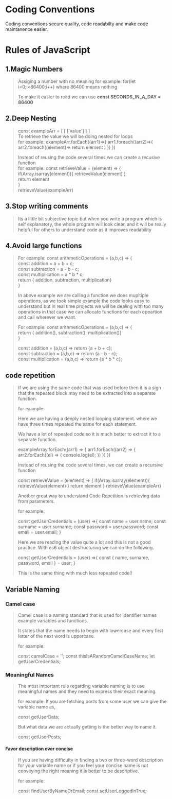 # Coding Conventions
Coding conventions secure quality, code readabilty and make code maintanence easier.   

# Rules of JavaScript

## 1.Magic Numbers

>
> Assiging a number with no meaning
> for example: for(let i=0;i<86400;i++) where 86400 means nothing
> 
> To make it easier to read we can use **const SECONDS_IN_A_DAY = 86400**


## 2.Deep Nesting

>
> const exampleArr = [ [ ['value'] ] ]  
> To retrieve the value we will be doing nested for loops  
> for example: exampleArr.forEach((arr1)=>{ arr1.foreach((arr2)=>{ arr2.foreach((element)=> return element ) }) })  
>
> Instead of reusing the code several times we can create a recusive function   
> for example: const retrieveValue = (element) => {   
>   if(Array.isarray(element)){ retrieveValue(element) }  
>   return element  
> }  
> retrieveValue(exampleArr)


## 3.Stop writing comments

>
> Its a little bit subjective topic but when you write a program which is self explanatory, the whole program will look clean and 
> it will be really helpful for others to understand code as it improves readability
> 


## 4.Avoid large functions

>
> For example: const arithmeticOperations = (a,b,c) => {  
> const addition = a + b + c;  
> const subtraction = a - b - c;  
> const multiplication = a * b * c;  
> return { addition, subtraction, multiplication}  
> }  
>
> In above example we are calling a function we does mupltiple operations, as we took simple example the code looks easy to understand but
> in real time projects we will be dealing with too many operations in that case we can allocate functions for each opeartion and call
> wherever we want.
>
> For example: const arithmeticOperations = (a,b,c) => {  
> return { addition(), subtraction(), multiplication()}  
> }  
> 
> const addition = (a,b,c) => return {a + b + c};  
> const subtraction = (a,b,c) => return {a - b - c};  
> const multiplication = (a,b,c) => return {a * b * c};  

## code repetition

>
>If we are using the same code that was used before then it is a sign that the repeated block may need to be extracted into a separate function.
>
>for example:
>
>Here we are having a deeply nested looping statement. where we have three times repeated the same for each statement.
>
>We have a lot of repeated code so it is much better to extract it to a separate function.
>
>exampleArray.forEach((arr1) => {
>    arr1.forEach((arr2) => {
>        arr2.forEach((el) => {
>            console.log(el);
>        })
>    })
>})
>
>Instead of reusing the code several times, we can create a recursive function
>
>const retrieveValue = (element) => {
>    if(Array.isarray(element)){ retrieveValue(element) }
>        return element
>}
>retrieveValue(exampleArr)
>
>Another great way to understand Code Repetition is retrieving data from parameters.
>
>for example:
>
>const getUserCredentials = (user) =>{
>    const name = user.name;
>    const surname = user.surname;
>    const password = user.password;
>    const email = user.email;
>}
>
>Here we are reading the value quite a lot and this is not a good practice.
>With es6 object destructuring we can do the following.
>
>const getUserCredentials = (user) =>{
>    const { name, surname, password, email } = user;
>}
>
>This is the same thing with much less repeated code!!
>

## Variable Naming
>
### Camel case
>
>Camel case is a naming standard that is used for identifier names example variables and functions.
>
>It states that the name needs to begin with lowercase and every first letter of the next word is uppercase.
>
>for example:
>
>const camelCase = '';
>const thisIsARandomCamelCaseName;
>let getUserCredentials;
>

### Meaningful Names

>
>The most important rule regarding variable naming is to use meaningful names and they need to express their exact meaning.
>
>for example:
>If you are fetching posts from some user we can give the variable name as,
>
>const getUserData;
>
>But what data we are actually getting is the better way to name it.
>
>const getUserPosts;
>

#### Favor description over concise

>
>If you are having difficulty in finding a two or three-word description for your variable name or if you feel your concise name is not conveying the right meaning it is better to be descriptive.
>
>for example:
>
>const findUserByNameOrEmail;
>const setUserLoggedInTrue;
>
>
